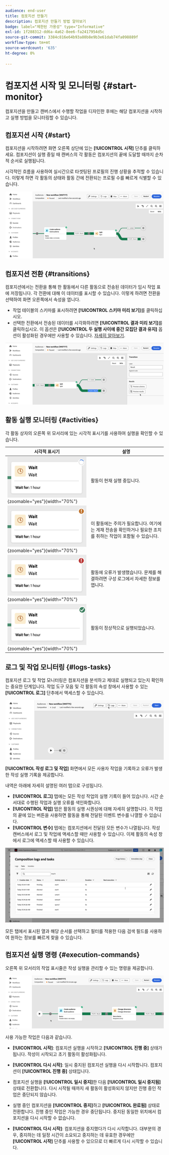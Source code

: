 ```yaml
---
audience: end-user
title: 컴포지션 만들기
description: 컴포지션 만들기 방법 알아보기
badge: label="제한된 가용성" type="Informative"
exl-id: 1f288312-dd6a-4a62-8ee6-fa2417954d5c
source-git-commit: 3384c816e64b93a80b8e9b3e61dab74fa098889f
workflow-type: tm+mt
source-wordcount: '635'
ht-degree: 0%

---
```


# 컴포지션 시작 및 모니터링 {#start-monitor}

컴포지션을 만들고 캔버스에서 수행할 작업을 디자인한 후에는 해당 컴포지션을 시작하고 실행 방법을 모니터링할 수 있습니다.

## 컴포지션 시작 {#start}

컴포지션을 시작하려면 화면 오른쪽 상단에 있는 **[!UICONTROL 시작]** 단추를 클릭하세요. 컴포지션이 실행 중일 때 캔버스의 각 활동은 컴포지션의 끝에 도달할 때까지 순차적 순서로 실행됩니다.

시각적인 흐름을 사용하여 실시간으로 타겟팅된 프로필의 진행 상황을 추적할 수 있습니다. 이렇게 하면 각 활동의 상태와 활동 간에 전환되는 프로필 수를 빠르게 식별할 수 있습니다.

![](assets/composition-visual-flow.png)

## 컴포지션 전환 {#transitions}

컴포지션에서는 전환을 통해 한 활동에서 다른 활동으로 전송된 데이터가 임시 작업 표에 저장됩니다. 각 전환에 대해 이 데이터를 표시할 수 있습니다. 이렇게 하려면 전환을 선택하여 화면 오른쪽에서 속성을 엽니다.

* 작업 테이블의 스키마를 표시하려면 **[!UICONTROL 스키마 미리 보기]**&#x200B;를 클릭하십시오.
* 선택한 전환에서 전송된 데이터를 시각화하려면 **[!UICONTROL 결과 미리 보기]**&#x200B;를 클릭하십시오. 이 옵션은 **[!UICONTROL 두 실행 사이에 중간 모집단 결과 유지]** 옵션이 활성화된 경우에만 사용할 수 있습니다. [자세히 알아보기](create-composition.md#settings).

![](assets/transition-preview.png)

## 활동 실행 모니터링 {#activities}

각 활동 상자의 오른쪽 위 모서리에 있는 시각적 표시기를 사용하여 실행을 확인할 수 있습니다.

| 시각적 표시기 | 설명 |
|-----|------------|
| ![](assets/activity-status-pending.png){zoomable="yes"}{width="70%"} | 활동이 현재 실행 중입니다. |
| ![](assets/activity-status-orange.png){zoomable="yes"}{width="70%"} | 이 활동에는 주의가 필요합니다. 여기에는 게재 전송을 확인하거나 필요한 조치를 취하는 작업이 포함될 수 있습니다. |
| ![](assets/activity-status-red.png){zoomable="yes"}{width="70%"} | 활동에 오류가 발생했습니다. 문제를 해결하려면 구성 로그에서 자세한 정보를 엽니다. |
| ![](assets/activity-status-green.png){zoomable="yes"}{width="70%"} | 활동이 정상적으로 실행되었습니다. |

## 로그 및 작업 모니터링 {#logs-tasks}

컴포지션 로그 및 작업 모니터링은 컴포지션을 분석하고 제대로 실행되고 있는지 확인하는 중요한 단계입니다. 작업 도구 모음 및 각 활동의 속성 창에서 사용할 수 있는 **[!UICONTROL 로그]** 단추에서 액세스할 수 있습니다.

![](assets/logs-button.png)

**[!UICONTROL 작성 로그 및 작업]** 화면에서 모든 사용자 작업을 기록하고 오류가 발생한 작성 실행 기록을 제공합니다.

<!-- à confirmer, pas trouvé dans les options = The workflow history is saved for the duration specified in the workflow execution options. During this duration, all the messages are therefore saved, even after a restart. If you do not want to save the messages from a previous execution, you have to purge the history by clicking the ![](assets/delete_darkgrey-24px.png) button.-->

내역은 아래에 자세히 설명된 여러 탭으로 구성됩니다.

* **[!UICONTROL 로그]** 탭에는 모든 작성 작업의 실행 기록이 들어 있습니다. 시간 순서대로 수행된 작업과 실행 오류를 색인화합니다.
* **[!UICONTROL 작업]** 탭은 활동의 실행 시퀀싱에 대해 자세히 설명합니다. 각 작업의 끝에 있는 버튼을 사용하면 활동을 통해 전달된 이벤트 변수를 나열할 수 있습니다.
* **[!UICONTROL 변수]** 탭에는 컴포지션에서 전달된 모든 변수가 나열됩니다. 작성 캔버스에서 로그 및 작업에 액세스할 때만 사용할 수 있습니다. 이제 활동의 속성 창에서 로그에 액세스할 때 사용할 수 있습니다.  <!-- à confirmer-->

![](assets/logs-tasks.png)

모든 탭에서 표시된 열과 해당 순서를 선택하고 필터를 적용한 다음 검색 필드를 사용하여 원하는 정보를 빠르게 찾을 수 있습니다.

## 컴포지션 실행 명령 {#execution-commands}

오른쪽 위 모서리의 작업 표시줄은 작성 실행을 관리할 수 있는 명령을 제공합니다.

![](assets/execution-actions.png)

사용 가능한 작업은 다음과 같습니다.

* **[!UICONTROL 시작]**: 컴포지션 실행을 시작하고 **[!UICONTROL 진행 중]** 상태가 됩니다. 작성이 시작되고 초기 활동이 활성화됩니다.

* **[!UICONTROL 다시 시작]**: 일시 중지된 컴포지션 실행을 다시 시작합니다. 컴포지션이 **[!UICONTROL 진행 중]** 상태입니다.

* 컴포지션 실행을 **[!UICONTROL 일시 중지]**&#x200B;한 다음 **[!UICONTROL 일시 중지됨]** 상태로 전환합니다. 다시 시작될 때까지 새 활동이 활성화되지 않지만 진행 중인 작업은 중단되지 않습니다.

* 실행 중인 컴포지션을 **[!UICONTROL 중지]**&#x200B;하고 **[!UICONTROL 완료됨]** 상태로 전환합니다. 진행 중인 작업은 가능한 경우 중단됩니다. 중지된 동일한 위치에서 컴포지션을 다시 시작할 수 없습니다.

* **[!UICONTROL 다시 시작]**: 컴포지션을 중지했다가 다시 시작합니다. 대부분의 경우, 중지하는 데 일정 시간이 소요되고 중지하는 데 유효한 경우에만 **[!UICONTROL 시작]** 단추를 사용할 수 있으므로 더 빠르게 다시 시작할 수 있습니다.
